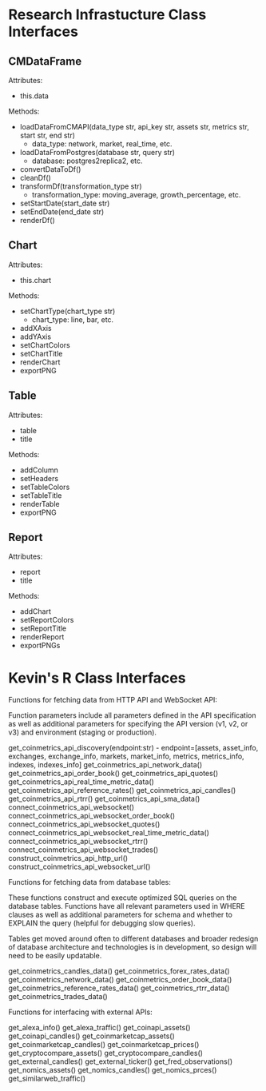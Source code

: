 # Research Infrastucture Class Interfaces

## CMDataFrame

Attributes:
- this.data

Methods:
- loadDataFromCMAPI(data_type str, api_key str, assets str, metrics str, start str, end str)
    - data_type: network, market, real_time, etc.
- loadDataFromPostgres(database str, query str)
    - database: postgres2replica2, etc.
- convertDataToDf()
- cleanDf()
- transformDf(transformation_type str)
    - transformation_type: moving_average, growth_percentage, etc.
- setStartDate(start_date str)
- setEndDate(end_date str)
- renderDf()     
        


## Chart

Attributes:
- this.chart

Methods:
- setChartType(chart_type str)
    - chart_type: line, bar, etc.
- addXAxis
- addYAxis
- setChartColors
- setChartTitle
- renderChart
- exportPNG

## Table

Attributes:
- table
- title

Methods:
- addColumn
- setHeaders
- setTableColors
- setTableTitle
- renderTable
- exportPNG

## Report 

Attributes:
- report
- title

Methods:
- addChart
- setReportColors
- setReportTitle
- renderReport
- exportPNGs

# Kevin's R Class Interfaces

Functions for fetching data from HTTP API and WebSocket API: 

Function parameters include all parameters defined in the API specification as well as additional parameters for specifying the API version (v1, v2, or v3) and environment (staging or production). 


get_coinmetrics_api_discovery(endpoint:str)
    - endpoint=[assets, asset_info, exchanges, exchange_info, markets, market_info, metrics, metrics_info, indexes, indexes_info]
get_coinmetrics_api_network_data()
get_coinmetrics_api_order_book()
get_coinmetrics_api_quotes()
get_coinmetrics_api_real_time_metric_data()
get_coinmetrics_api_reference_rates()
get_coinmetrics_api_candles()
get_coinmetrics_api_rtrr()
get_coinmetrics_api_sma_data()
connect_coinmetrics_api_websocket()
connect_coinmetrics_api_websocket_order_book()
connect_coinmetrics_api_websocket_quotes()
connect_coinmetrics_api_websocket_real_time_metric_data()
connect_coinmetrics_api_websocket_rtrr()
connect_coinmetrics_api_websocket_trades()
construct_coinmetrics_api_http_url()
construct_coinmetrics_api_websocket_url()

Functions for fetching data from database tables: 

These functions construct and execute optimized SQL queries on the database tables. Functions have all relevant parameters used in WHERE clauses as well as additional parameters for schema and whether to EXPLAIN the query (helpful for debugging slow queries). 

Tables get moved around often to different databases and broader redesign of database architecture and technologies is in development, so design will need to be easily updatable. 

get_coinmetrics_candles_data()
get_coinmetrics_forex_rates_data()
get_coinmetrics_network_data()
get_coinmetrics_order_book_data()
get_coinmetrics_reference_rates_data()
get_coinmetrics_rtrr_data()
get_coinmetrics_trades_data()

Functions for interfacing with external APIs: 

get_alexa_info()
get_alexa_traffic()
get_coinapi_assets()
get_coinapi_candles()
get_coinmarketcap_assets()
get_coinmarketcap_candles()
get_coinmarketcap_prices()
get_cryptocompare_assets()
get_cryptocompare_candles()
get_external_candles()
get_external_ticker()
get_fred_observations()
get_nomics_assets()
get_nomics_candles()
get_nomics_prces()
get_similarweb_traffic()

